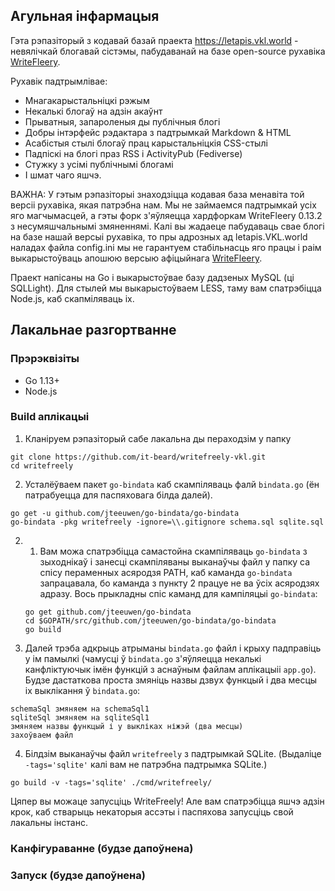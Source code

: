 ## Агульная інфармацыя

Гэта рэпазіторый з кодавай базай праекта https://letapis.vkl.world - невялічкай блогавай сістэмы, пабудаванай на базе open-source рухавіка [WriteFleery](https://github.com/writefreely/writefreely).

Рухавік падтрымлівае: 
* Мнагакарыстальніцкі рэжым
* Некалькі блогаў на адзін акаўнт
* Прыватныя, запароленыя ды публічныя блогі
* Добры інтэрфейс рэдактара з падтрымкай Markdown & HTML
* Асабістыя стылі блогаў прац карыстальніцкія CSS-стылі
* Падпіскі на блогі праз RSS і ActivityPub (Fediverse)
* Стужку з усімі публічнымі блогамі
* І шмат чаго яшчэ.

ВАЖНА: У гэтым рэпазіторыі знаходзіцца кодавая база менавіта той версіі рухавіка, якая патрэбна нам. Мы не займаемся падтрымкай усіх яго магчымасцей, а гэты форк з'яўляецца хардфоркам WriteFleery 0.13.2 з несумяшчальнымі змяненнямі.
Калі вы жадаеце пабудаваць свае блогі на базе нашай версыі рухавіка, то пры адрозных ад letapis.VKL.world наладах файла config.ini мы не гарантуем стабільнасць яго працы і раім выкарыстоўваць апошюю версыю афіцыйнага [WriteFleery](https://github.com/writefreely/writefreely).

Праект напісаны на Go і выкарыстоўвае базу дадзеных MySQL (ці SQLLight).
Для стылей мы выкарыстоўваем LESS, таму вам спатрэбіцца Node.js, каб скапміляваць іх.

## Лакальнае разгортванне

### Прэрэквізіты

* Go 1.13+
* Node.js

### Build аплікацыі

1. Кланіруем рэпазіторый сабе лакальна ды пераходзім у папку
```
git clone https://github.com/it-beard/writefreely-vkl.git
cd writefreely
```

2.  Усталёўваем пакет `go-bindata` каб скампіляваць фалй `bindata.go` (ён патрабуецца для паспяховага білда далей).
```
go get -u github.com/jteeuwen/go-bindata/go-bindata
go-bindata -pkg writefreely -ignore=\\.gitignore schema.sql sqlite.sql
```
2. 1. Вам можа спатрэбіцца самастойна скампіляваць `go-bindata` з зыходнікаў і занесці скампіляваны выканаўчы файл у папку са спісу пераменных асяродзя PATH, каб каманда `go-bindata` запрацавала, бо каманда з пункту 2 працуе не ва ўсіх асяродзях адразу. Вось прыкладны спіс каманд для кампіляцыі `go-bindata`:
   ```
   go get github.com/jteeuwen/go-bindata
   cd $GOPATH/src/github.com/jteeuwen/go-bindata/go-bindata
   go build
   ```
3. Далей трэба адкрыць атрыманы `bindata.go` файл і крыху падправіць у ім памылкі (чамусці ў `bindata.go` з'яўляецца некалькі канфліктуючык імён функцій з аснаўным файлам аплікацыіі `app.go`). Будзе дастаткова проста змяніць назвы дзвух функцый і два месцы іх выклікання ў `bindata.go`:
```
schemaSql змяняем на schemaSql1
sqliteSql змяняем на sqliteSql1
змяняем назвы функцый і у выкліках ніжэй (два месцы)
захоўваем файл
``` 

4. Білдзім выканаўчы файл `writefreely` з падтрымкай SQLite. (Выдаліце `-tags='sqlite'` калі вам не патрэбна падтрымка SQLite.)
```
go build -v -tags='sqlite' ./cmd/writefreely/
```

Цяпер вы можаце запусціць WriteFreely! Але вам спатрэбіцца яшчэ адзін крок, каб стварыць некаторыя ассэты і паспяхова запусціць свой лакальны інстанс.

### Канфігураванне (будзе дапоўнена)
### Запуск (будзе дапоўнена)



